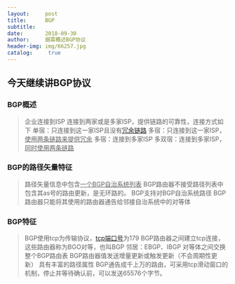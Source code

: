 ```yaml
---
layout:     post
title:      BGP		
subtitle:   
date:       2018-09-30
author:     据需概述BGP协议
header-img: img/66257.jpg
catalog: 	 true
---
```

## 今天继续讲BGP协议

### BGP概述

> 企业连接到ISP
> 连接到两家或是多家ISP，提供链路的可靠性，连接方式如下
> 单宿：只连接到这一家ISP且没有[<u>冗余链路</u>](https://baike.sogou.com/v7955137.htm?fromTitle=%E5%86%97%E4%BD%99%E9%93%BE%E8%B7%AF##s1)
> 多宿：只连接到这一家ISP，<u>使用两条链路来提供冗余</u>
> 多宿：连接到多家ISP
> 多双宿：连接到多家ISP，<u>同时使用两条链路</u>

### BGP的路径矢量特征
>路径矢量信息中包含<u>一个BGP自治系统列表</u>
>BGP路由器不接受路径列表中包含其as号的路由更新，是无环路的。
>BGP支持对BGP自治系统路径
>BGP路由器只能将其使用的路由器通告给邻接自治系统中的对等体

### BGP特征
>BGP使用tcp为传输协议，[tcp端口号](https://baike.sogou.com/v53267118.htm?fromTitle=TCP%E7%AB%AF%E5%8F%A3)为179
>BGP路由器之间建立tcp连接，这些路由器称为BGO对等，也叫BGP 邻居：EBGP、IBGP
>对等体之间交换整个BGP路由表
>BGP路由器值发送增量更新或触发更新（不会周期性更新）
>具有丰富的路径属性
>BGP通告成千上万的路由，可采用tcp滑动窗口的机制，停止并等待确认前，可以发送65576个字节。



